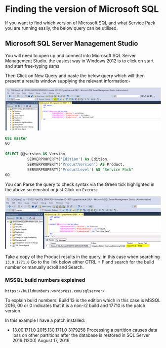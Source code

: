 # Finding the version of Microsoft SQL

If you want to find which version of Microsoft SQL and what Service Pack you are running easily, the below query can be utilised.

## Microsoft SQL Server Management Studio

You will need to open up and connect into Microsoft SQL Server Management Studio. the easiest way in Windows 2012 is to click on start and start free-typing ssms

Then Click on New Query and paste the below query which will then present a results window supplying the relevant information:-

![SQL Studio Manager Query](Images/checkversion/ssms_Version2.PNG)  

```SQL
USE master
GO
 
SELECT @@version AS Version,
          SERVERPROPERTY('Edition') As Edition,
          SERVERPROPERTY('ProductVersion') AS Product,
          SERVERPROPERTY('ProductLevel') AS "Service Pack"
GO
```

You can Parse the query to check syntax via the Green tick highlighted in the above screenshot or just Click on `Execute`

![Query Results](Images/checkversion/ssms_Version1.PNG)


Take a copy of the Product results in the query, in this case when searching `13.0.1771.0` Go to the link below either CTRL + F and search for the build number or manually scroll and Search.

### MSSQL build numbers explained
```
https://buildnumbers.wordpress.com/sqlserver/
```

To explain build numbers: Build 13 is the edition which in this case is MSSQL 2016, 00 or 0 indicates that it is a non-r2 build and 17710 is the patch version.

In this example I have a patch installed:

* 13.00.1711.0	2015.130.1711.0	3179258 Processing a partition causes data loss on other partitions after the database is restored in SQL Server 2016 (1200)	August 17, 2016
